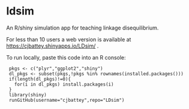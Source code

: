 # ldsim
An R/shiny simulation app for teaching linkage disequilibrium.

For less than 10 users a web version is available at 
https://cjbattey.shinyapps.io/LDsim/ .  

To run locally, paste this code into an R console: 

```
 pkgs <- c("plyr","ggplot2","shiny")
 dl_pkgs <- subset(pkgs,!pkgs %in% rownames(installed.packages()))
 if(length(dl_pkgs)!=0){
   for(i in dl_pkgs) install.packages(i)
 }
 library(shiny)
 runGitHub(username="cjbattey",repo="LDsim")
```

